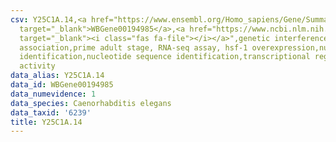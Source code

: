 ```yaml
---
csv: Y25C1A.14,<a href="https://www.ensembl.org/Homo_sapiens/Gene/Summary?db=core;g=WBGene00194985"
  target="_blank">WBGene00194985</a>,<a href="https://www.ncbi.nlm.nih.gov/pubmed/30894454"
  target="_blank"><i class="fas fa-file"></i></a>",genetic interference,functional
  association,prime adult stage, RNA-seq assay, hsf-1 overexpression,nucleotide sequence
  identification,nucleotide sequence identification,transcriptional regulation,up-regulates
  activity
data_alias: Y25C1A.14
data_id: WBGene00194985
data_numevidence: 1
data_species: Caenorhabditis elegans
data_taxid: '6239'
title: Y25C1A.14
---
```

